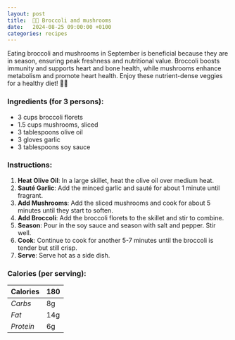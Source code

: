 ```yaml
---
layout: post
title:  👨‍🍳 Broccoli and mushrooms
date:   2024-08-25 09:00:00 +0100
categories: recipes
---
```


Eating broccoli and mushrooms in September is beneficial because they are in season, ensuring peak freshness and nutritional value. Broccoli boosts immunity and supports heart and bone health, while mushrooms enhance metabolism and promote heart health. Enjoy these nutrient-dense veggies for a healthy diet! 🥦🍄

### Ingredients (for 3 persons):
- 3 cups broccoli florets
- 1.5 cups mushrooms, sliced
- 3 tablespoons olive oil
- 3 gloves garlic
- 3 tablespoons soy sauce

### Instructions:

1. **Heat Olive Oil**: In a large skillet, heat the olive oil over medium heat.
2. **Sauté Garlic**: Add the minced garlic and sauté for about 1 minute until fragrant.
3. **Add Mushrooms**: Add the sliced mushrooms and cook for about 5 minutes until they start to soften.
4. **Add Broccoli**: Add the broccoli florets to the skillet and stir to combine.
5. **Season**: Pour in the soy sauce and season with salt and pepper. Stir well.
6. **Cook**: Continue to cook for another 5-7 minutes until the broccoli is tender but still crisp.
7. **Serve**: Serve hot as a side dish.

### Calories (per serving):

| **Calories** | 180 |
| ----------- | ----------- |
| *Carbs* | 8g |
| *Fat* | 14g |
| *Protein* | 6g |